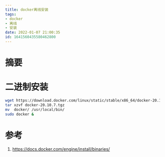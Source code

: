 ```yaml
---
title: docker离线安装
tags: 
- docker
- 离线
- 安装
date: 2022-01-07 21:00:35
id: 1641560435580462800
---
```

# 摘要



# 二进制安装

```sh
wget https://download.docker.com/linux/static/stable/x86_64/docker-20.10.7.tgz
tar xzvf docker-20.10.7.tgz
mv  docker/ /usr/local/bin/
sudo docker &
```

# 参考

1. https://docs.docker.com/engine/install/binaries/

